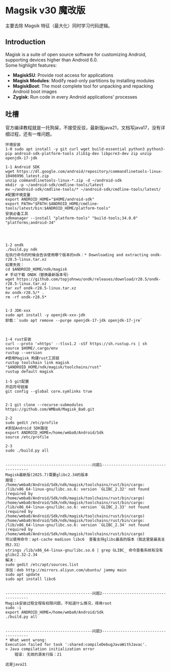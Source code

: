 
# Magsik v30 魔改版

主要去除 Magsik 特征（最大化）同时学习代码逻辑。


## Introduction

Magisk is a suite of open source software for customizing Android, supporting devices higher than Android 6.0.<br>
Some highlight features:

- **MagiskSU**: Provide root access for applications
- **Magisk Modules**: Modify read-only partitions by installing modules
- **MagiskBoot**: The most complete tool for unpacking and repacking Android boot images
- **Zygisk**: Run code in every Android applications' processes


## 吐槽
官方编译教程就是一托狗屎，不接受反驳，最新版java21，文档写java17，没有详细过程，还有一堆问题。
```agsl
环境安装
1-0 sudo apt install -y git curl wget build-essential python3 python3-pip android-sdk-platform-tools zlib1g-dev libpcre3-dev zip unzip openjdk-17-jdk

1-1 Android SDK
wget https://dl.google.com/android/repository/commandlinetools-linux-10406996_latest.zip
unzip commandlinetools-linux-*.zip -d ~/android-sdk
mkdir -p ~/android-sdk/cmdline-tools/latest
mv ~/android-sdk/cmdline-tools/* ~/android-sdk/cmdline-tools/latest/
#配置环境变量
export ANDROID_HOME="$HOME/android-sdk"
export PATH="$PATH:$ANDROID_HOME/cmdline-tools/latest/bin:$ANDROID_HOME/platform-tools"
安装必备工具
sdkmanager --install "platform-tools" "build-tools;34.0.0" "platforms;android-34"




1-2 ondk
./build.py ndk
在执行命令的时候会告诉使用哪个版本的ndk：* Downloading and extracting ondk-r28.5-linux.tar.xz
如果失败：
cd $ANDROID_HOME/ndk/magisk
# 手动下载 ONDK（替换最新版本号）
wget https://github.com/topjohnwu/ondk/releases/download/r28.5/ondk-r28.5-linux.tar.xz
tar xvf ondk-r28.5-linux.tar.xz
mv ondk-r28.5/* .
rm -rf ondk-r28.5*


1-3 JDK-xxx
sudo apt install -y openjdk-xxx-jdk
卸载：`sudo apt remove --purge openjdk-17-jdk openjdk-17-jre`



1-4 rust安装
curl --proto '=https' --tlsv1.2 -sSf https://sh.rustup.rs | sh
source $HOME/.cargo/env
rustup --version
#使用Magisk 构建rust工具链
rustup toolchain link magisk "$ANDROID_HOME/ndk/magisk/toolchains/rust"
rustup default magisk

1-5 git配置
开启符号链接
git config --global core.symlinks true


2-1 git clone --recurse-submodules https://github.com/WMBa0/Magisk_Ba0.git

2-2
sudo gedit /etc/profile 
#添加Android SDK路径
export ANDROID_HOME=/home/wmba0/Android/Sdk
source /etc/profile

2-3
sudo ./build.py all


--------------------------------------问题1--------------------------------------
Magisk最新版(2025.7)需要glibc2.34的版本
报错：
/home/wmba0/Android/Sdk/ndk/magisk/toolchains/rust/bin/cargo: /lib/x86_64-linux-gnu/libc.so.6: version `GLIBC_2.32' not found (required by /home/wmba0/Android/Sdk/ndk/magisk/toolchains/rust/bin/cargo)
/home/wmba0/Android/Sdk/ndk/magisk/toolchains/rust/bin/cargo: /lib/x86_64-linux-gnu/libc.so.6: version `GLIBC_2.33' not found (required by /home/wmba0/Android/Sdk/ndk/magisk/toolchains/rust/bin/cargo)
/home/wmba0/Android/Sdk/ndk/magisk/toolchains/rust/bin/cargo: /lib/x86_64-linux-gnu/libc.so.6: version `GLIBC_2.34' not found (required by /home/wmba0/Android/Sdk/ndk/magisk/toolchains/rust/bin/cargo)
可以使用命令：apt-cache madison libc6  查看支持glibc最高的版本（我这里是最高支持2.31）
strings /lib/x86_64-linux-gnu/libc.so.6 | grep GLIBC_ 命令查看系统有没有glibc2.32-2.34
解决：
sudo gedit /etc/apt/sources.list
添加：deb http://mirrors.aliyun.com/ubuntu/ jammy main
sudo apt update
sudo apt install libc6


--------------------------------------问题2--------------------------------------
Magisk安装过程全程有权限问题，不知道什么情况，得用root
sudo -i
export ANDROID_HOME=/home/wmba0/Android/Sdk
./build.py all


--------------------------------------问题3--------------------------------------
* What went wrong:
Execution failed for task ':shared:compileDebugJavaWithJavac'.
> Java compilation initialization error
    错误: 无效的源发行版：21

这是java21

```